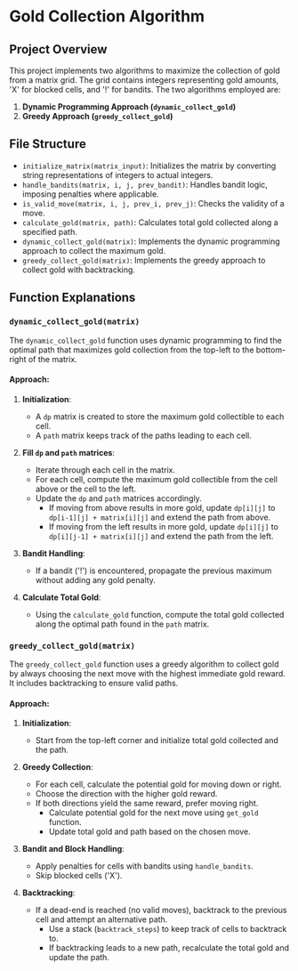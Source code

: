 # Gold Collection Algorithm

## Project Overview

This project implements two algorithms to maximize the collection of gold from a matrix grid. The grid contains integers representing gold amounts, 'X' for blocked cells, and '!' for bandits. The two algorithms employed are:

1. **Dynamic Programming Approach (`dynamic_collect_gold`)**
2. **Greedy Approach (`greedy_collect_gold`)**

## File Structure

- `initialize_matrix(matrix_input)`: Initializes the matrix by converting string representations of integers to actual integers.
- `handle_bandits(matrix, i, j, prev_bandit)`: Handles bandit logic, imposing penalties where applicable.
- `is_valid_move(matrix, i, j, prev_i, prev_j)`: Checks the validity of a move.
- `calculate_gold(matrix, path)`: Calculates total gold collected along a specified path.
- `dynamic_collect_gold(matrix)`: Implements the dynamic programming approach to collect the maximum gold.
- `greedy_collect_gold(matrix)`: Implements the greedy approach to collect gold with backtracking.

## Function Explanations

### `dynamic_collect_gold(matrix)`

The `dynamic_collect_gold` function uses dynamic programming to find the optimal path that maximizes gold collection from the top-left to the bottom-right of the matrix.

#### Approach:

1. **Initialization**: 
    - A `dp` matrix is created to store the maximum gold collectible to each cell.
    - A `path` matrix keeps track of the paths leading to each cell.
  
2. **Fill `dp` and `path` matrices**:
    - Iterate through each cell in the matrix.
    - For each cell, compute the maximum gold collectible from the cell above or the cell to the left.
    - Update the `dp` and `path` matrices accordingly.
        - If moving from above results in more gold, update `dp[i][j]` to `dp[i-1][j] + matrix[i][j]` and extend the path from above.
        - If moving from the left results in more gold, update `dp[i][j]` to `dp[i][j-1] + matrix[i][j]` and extend the path from the left.
  
3. **Bandit Handling**:
    - If a bandit ('!') is encountered, propagate the previous maximum without adding any gold penalty.
  
4. **Calculate Total Gold**:
    - Using the `calculate_gold` function, compute the total gold collected along the optimal path found in the `path` matrix.

### `greedy_collect_gold(matrix)`

The `greedy_collect_gold` function uses a greedy algorithm to collect gold by always choosing the next move with the highest immediate gold reward. It includes backtracking to ensure valid paths.

#### Approach:

1. **Initialization**:
    - Start from the top-left corner and initialize total gold collected and the path.
  
2. **Greedy Collection**:
    - For each cell, calculate the potential gold for moving down or right.
    - Choose the direction with the higher gold reward.
    - If both directions yield the same reward, prefer moving right.
        - Calculate potential gold for the next move using `get_gold` function.
        - Update total gold and path based on the chosen move.
  
3. **Bandit and Block Handling**:
    - Apply penalties for cells with bandits using `handle_bandits`.
    - Skip blocked cells ('X').
  
4. **Backtracking**:
    - If a dead-end is reached (no valid moves), backtrack to the previous cell and attempt an alternative path.
        - Use a stack (`backtrack_steps`) to keep track of cells to backtrack to.
        - If backtracking leads to a new path, recalculate the total gold and update the path.
